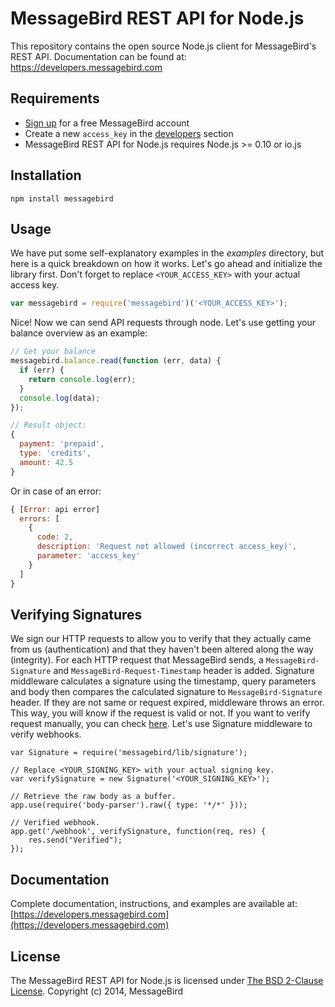 MessageBird REST API for Node.js
================================

This repository contains the open source Node.js client for MessageBird's REST API.
Documentation can be found at: https://developers.messagebird.com


Requirements
------------

- [Sign up](https://www.messagebird.com/en/signup) for a free MessageBird account
- Create a new `access_key` in the [developers](https://www.messagebird.com/app/en/settings/developers/access) section
- MessageBird REST API for Node.js requires Node.js >= 0.10 or io.js


Installation
------------

`npm install messagebird`


Usage
-----

We have put some self-explanatory examples in the *examples* directory, but here is a quick breakdown on how it works.
Let's go ahead and initialize the library first. Don't forget to replace `<YOUR_ACCESS_KEY>` with your actual access key.

```javascript
var messagebird = require('messagebird')('<YOUR_ACCESS_KEY>');
```

Nice! Now we can send API requests through node. Let's use getting your balance overview as an example:

```javascript
// Get your balance
messagebird.balance.read(function (err, data) {
  if (err) {
    return console.log(err);
  }
  console.log(data);
});

// Result object:
{
  payment: 'prepaid',
  type: 'credits',
  amount: 42.5
}
```

Or in case of an error:

```javascript
{ [Error: api error]
  errors: [
    {
      code: 2,
      description: 'Request not allowed (incorrect access_key)',
      parameter: 'access_key'
    }
  ]
}
```

Verifying Signatures
-------------

We sign our HTTP requests to allow you to verify that they actually came from us (authentication) and that they haven't been altered along the way (integrity). For each HTTP request that MessageBird sends, a `MessageBird-Signature` and `MessageBird-Request-Timestamp` header is added. Signature middleware calculates a signature using the timestamp, query parameters and body then compares the calculated signature to `MessageBird-Signature` header. If they are not same or request expired, middleware throws an error. This way, you will know if the request is valid or not. If you want to verify request manually, you can check [here](https://developers.messagebird.com/docs/verify-http-requests). Let's use Signature middleware to verify webhooks.

```
var Signature = require('messagebird/lib/signature');

// Replace <YOUR_SIGNING_KEY> with your actual signing key.
var verifySignature = new Signature('<YOUR_SIGNING_KEY>');

// Retrieve the raw body as a buffer.
app.use(require('body-parser').raw({ type: '*/*' }));

// Verified webhook.
app.get('/webhook', verifySignature, function(req, res) {
    res.send("Verified");
});

```

Documentation
-------------

Complete documentation, instructions, and examples are available at:
[https://developers.messagebird.com](https://developers.messagebird.com)


License
-------
The MessageBird REST API for Node.js is licensed under [The BSD 2-Clause License](http://opensource.org/licenses/BSD-2-Clause). Copyright (c) 2014, MessageBird
